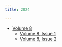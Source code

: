 ```yaml
---
title: 2024

---
```


 * [Volume 8](/)
   * [Volume 8, Issue 1](8/issue1)
   * [Volume 8, Issue 2](8/issue2)
